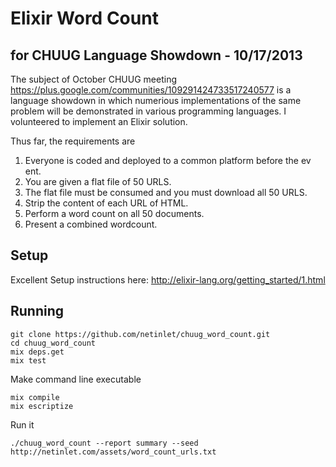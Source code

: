 # Elixir Word Count 
## for CHUUG Language Showdown - 10/17/2013

The subject of October CHUUG meeting https://plus.google.com/communities/109291424733517240577 is a language showdown in which numerious implementations of the same problem will be demonstrated in various programming languages.  I volunteered to implement an Elixir solution.

Thus far, the requirements are

 1. Everyone is coded and deployed to a common platform before the ev ent.
 2. You are given a flat file of 50 URLS.
 3. The flat file must be consumed and you must download all 50 URLS.
 4. Strip the content of each URL of HTML.
 5. Perform a word count on all 50 documents.
 6. Present a combined wordcount.

## Setup

Excellent Setup instructions here: http://elixir-lang.org/getting_started/1.html

## Running

```
git clone https://github.com/netinlet/chuug_word_count.git
cd chuug_word_count
mix deps.get
mix test
```

Make command line executable
```
mix compile
mix escriptize
```

Run it
```
./chuug_word_count --report summary --seed http://netinlet.com/assets/word_count_urls.txt
```



